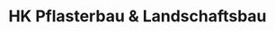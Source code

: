 ---
title: "HK Pflasterbau & Landschaftsbau"
url: /lam/hk-pflasterbau-und-landschaftsbau/
shop: Baustoffe
---